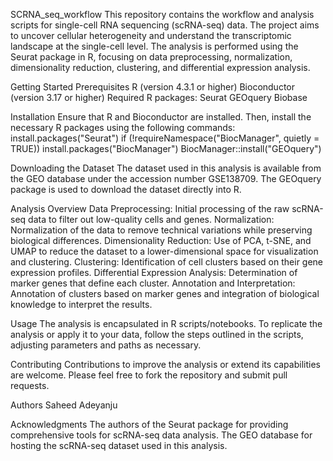 SCRNA_seq_workflow
This repository contains the workflow and analysis scripts for single-cell RNA sequencing (scRNA-seq) data. The project aims to uncover cellular heterogeneity and understand the transcriptomic landscape at the single-cell level. The analysis is performed using the Seurat package in R, focusing on data preprocessing, normalization, dimensionality reduction, clustering, and differential expression analysis.

Getting Started
Prerequisites
R (version 4.3.1 or higher)
Bioconductor (version 3.17 or higher)
Required R packages:
Seurat
GEOquery
Biobase


Installation
Ensure that R and Bioconductor are installed. Then, install the necessary R packages using the following commands:
install.packages("Seurat")
if (!requireNamespace("BiocManager", quietly = TRUE))
    install.packages("BiocManager")
BiocManager::install("GEOquery")

Downloading the Dataset
The dataset used in this analysis is available from the GEO database under the accession number GSE138709. The GEOquery package is used to download the dataset directly into R.


Analysis Overview
Data Preprocessing: Initial processing of the raw scRNA-seq data to filter out low-quality cells and genes.
Normalization: Normalization of the data to remove technical variations while preserving biological differences.
Dimensionality Reduction: Use of PCA, t-SNE, and UMAP to reduce the dataset to a lower-dimensional space for visualization and clustering.
Clustering: Identification of cell clusters based on their gene expression profiles.
Differential Expression Analysis: Determination of marker genes that define each cluster.
Annotation and Interpretation: Annotation of clusters based on marker genes and integration of biological knowledge to interpret the results.

Usage
The analysis is encapsulated in R scripts/notebooks. To replicate the analysis or apply it to your data, follow the steps outlined in the scripts, adjusting parameters and paths as necessary.

Contributing
Contributions to improve the analysis or extend its capabilities are welcome. Please feel free to fork the repository and submit pull requests.

Authors
Saheed Adeyanju

Acknowledgments
The authors of the Seurat package for providing comprehensive tools for scRNA-seq data analysis.
The GEO database for hosting the scRNA-seq dataset used in this analysis.


